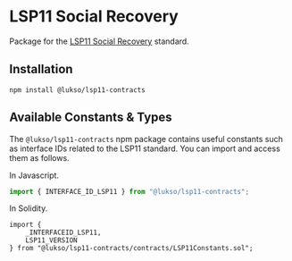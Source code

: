 # LSP11 Social Recovery

Package for the [LSP11 Social Recovery](https://github.com/lukso-network/LIPs/blob/main/LSPs/LSP-11-BasicSocialRecovery.md) standard.

## Installation

```console
npm install @lukso/lsp11-contracts
```

## Available Constants & Types

The `@lukso/lsp11-contracts` npm package contains useful constants such as interface IDs related to the LSP11 standard. You can import and access them as follows.

In Javascript.

```javascript
import { INTERFACE_ID_LSP11 } from "@lukso/lsp11-contracts";
```

In Solidity.

<!-- prettier-ignore -->
```solidity
import {
    _INTERFACEID_LSP11,
    LSP11_VERSION
} from "@lukso/lsp11-contracts/contracts/LSP11Constants.sol";
```
